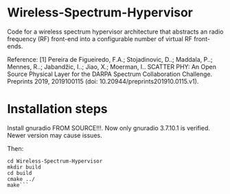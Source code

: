 # Wireless-Spectrum-Hypervisor
Code for a wireless spectrum hypervisor architecture that abstracts an radio frequency (RF) front-end into a configurable number of virtual RF front-ends.

Reference:
[1] Pereira de Figueiredo, F.A.; Stojadinovic, D..; Maddala, P..; Mennes, R..; Jabandžic, I..; Jiao, X.; Moerman, I.. SCATTER PHY: An Open Source Physical Layer for the DARPA Spectrum Collaboration Challenge. Preprints 2019, 2019100115 (doi: 10.20944/preprints201910.0115.v1).


# Installation steps

Install gnuradio FROM SOURCE!!!. Now only gnuradio 3.7.10.1 is verified. Newer version may cause issues.

Then:
```git clone https://github.com/zz4fap/Wireless-Spectrum-Hypervisor.git
cd Wireless-Spectrum-Hypervisor
mkdir build
cd build
cmake ../
make```
